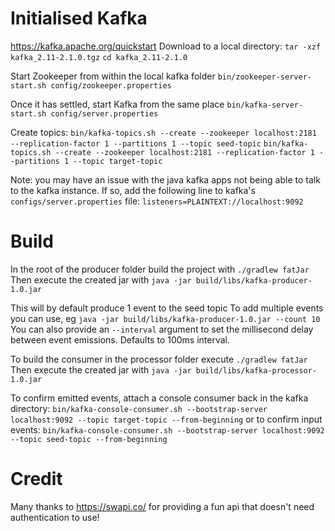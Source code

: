 Initialised Kafka
=====

https://kafka.apache.org/quickstart
Download to a local directory:
`tar -xzf kafka_2.11-2.1.0.tgz`
`cd kafka_2.11-2.1.0`

Start Zookeeper from within the local kafka folder
`bin/zookeeper-server-start.sh config/zookeeper.properties`

Once it has settled, start Kafka from the same place
`bin/kafka-server-start.sh config/server.properties`

Create topics:
`bin/kafka-topics.sh --create --zookeeper localhost:2181 --replication-factor 1 --partitions 1 --topic seed-topic`
`bin/kafka-topics.sh --create --zookeeper localhost:2181 --replication-factor 1 --partitions 1 --topic target-topic`

Note: you may have an issue with the java kafka apps not being able to talk to the kafka instance.
If so, add the following line to kafka's `configs/server.properties` file:
`listeners=PLAINTEXT://localhost:9092`

Build
=====

In the root of the producer folder build the project with 
`./gradlew fatJar`
Then execute the created jar with 
`java -jar build/libs/kafka-producer-1.0.jar`

This will by default produce 1 event to the seed topic
To add multiple events you can use, eg
`java -jar build/libs/kafka-producer-1.0.jar --count 10`
You can also provide an `--interval` argument to set the millisecond delay between event emissions. Defaults to 100ms interval.

To build the consumer in the processor folder execute
`./gradlew fatJar`
Then execute the created jar with 
`java -jar build/libs/kafka-processor-1.0.jar`

To confirm emitted events, attach a console consumer back in the kafka directory:
`bin/kafka-console-consumer.sh --bootstrap-server localhost:9092 --topic target-topic --from-beginning`
or to confirm input events:
`bin/kafka-console-consumer.sh --bootstrap-server localhost:9092 --topic seed-topic --from-beginning`

Credit
=====

Many thanks to https://swapi.co/ for providing a fun api that doesn't need authentication to use!
